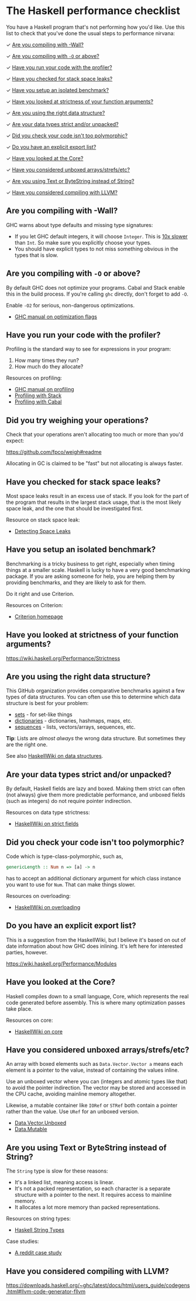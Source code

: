 # The Haskell performance checklist

You have a Haskell program that's not performing how you'd like. Use
this list to check that you've done the usual steps to performance
nirvana:

✓ [Are you compiling with -Wall?](#are-you-compiling-with--wall)

✓ [Are you compiling with `-O` or above?](#are-you-compiling-with--o-or-above)

✓ [Have you run your code with the profiler?](#have-you-run-your-code-with-the-profiler)

✓ [Have you checked for stack space leaks?](#have-you-checked-for-stack-space-leaks)

✓ [Have you setup an isolated benchmark?](#have-you-setup-an-isolated-benchmark)

✓ [Have you looked at strictness of your function arguments?](#have-you-looked-at-strictness-of-your-function-arguments)

✓ [Are you using the right data structure?](#are-you-using-the-right-data-structure)

✓ [Are your data types strict and/or unpacked?](#are-your-data-types-strict-andor-unpacked)

✓ [Did you check your code isn't too polymorphic?](#did-you-check-your-code-isnt-too-polymorphic)

✓ [Do you have an explicit export list?](#do-you-have-an-explicit-export-list)

✓ [Have you looked at the Core?](#have-you-looked-at-the-core)

✓ [Have you considered unboxed arrays/strefs/etc?](#have-you-considered-unboxed-arraysstrefsetc)

✓ [Are you using Text or ByteString instead of String?](#are-you-using-text-or-bytestring-instead-of-string)

✓ [Have you considered compiling with LLVM?](#have-you-considered-compiling-with-llvm)

## Are you compiling with -Wall?

GHC warns about type defaults and missing type signatures:

* If you let GHC default integers, it will choose `Integer`. This is
  [10x slower](https://github.com/haskell-perf/numbers#numbers) than
  `Int`. So make sure you explicitly choose your types.
* You should have explicit types to not miss something obvious in the
  types that is slow.

## Are you compiling with `-O` or above?

By default GHC does not optimize your programs. Cabal and Stack enable
this in the build process. If you're calling `ghc` directly, don't
forget to add `-O`.

Enable `-O2` for serious, non-dangerous optimizations.

* [GHC manual on optimization flags](https://downloads.haskell.org/~ghc/latest/docs/html/users_guide/using-optimisation.html#o-convenient-packages-of-optimisation-flags)

## Have you run your code with the profiler?

Profiling is the standard way to see for expressions in your program:

1. How many times they run?
2. How much do they allocate?

Resources on profiling:

* [GHC manual on profiling](https://downloads.haskell.org/~ghc/master/users-guide/profiling.html)
* [Profiling with Stack](https://stackoverflow.com/questions/32123475/profiling-builds-with-stack)
* [Profiling with Cabal](https://nikita-volkov.github.io/profiling-cabal-projects/)

## Did you try weighing your operations?

Check that your operations aren't allocating too much or more than you'd expect:

https://github.com/fpco/weigh#readme

Allocating in GC is claimed to be "fast" but not allocating is always faster.

## Have you checked for stack space leaks?

Most space leaks result in an excess use of stack. If you look for the
part of the program that results in the largest stack usage, that is
the most likely space leak, and the one that should be investigated
first.

Resource on stack space leak:

* [Detecting Space Leaks](http://neilmitchell.blogspot.co.uk/2015/09/detecting-space-leaks.html?m=1)

## Have you setup an isolated benchmark?

Benchmarking is a tricky business to get right, especially when timing
things at a smaller scale. Haskell is lucky to have a very good
benchmarking package. If you are asking someone for help, you are
helping them by providing benchmarks, and they are likely to ask for
them.

Do it right and use Criterion.

Resources on Criterion:

* [Criterion homepage](http://www.serpentine.com/criterion/)

## Have you looked at strictness of your function arguments?

https://wiki.haskell.org/Performance/Strictness

## Are you using the right data structure?

This GitHub organization provides comparative benchmarks against a few
types of data structures. You can often use this to determine which
data structure is best for your problem:

* [sets](https://github.com/haskell-perf/sets) - for set-like things
* [dictionaries](https://github.com/haskell-perf/dictionaries)  -
  dictionaries, hashmaps, maps, etc.
* [sequences](https://github.com/haskell-perf/sequences) - lists,
  vectors/arrays, sequences, etc.

**Tip**: Lists are *almost always* the wrong data structure. But
  sometimes they are the right one.

See also
[HaskellWiki on data structures](https://wiki.haskell.org/Performance#Specific_comparisons_of_data_structures).

## Are your data types strict and/or unpacked?

By default, Haskell fields are lazy and boxed. Making them strict can
often (not always) give them more predictable performance, and unboxed
fields (such as integers) do not require pointer indirection.

Resources on data type strictness:

* [HaskellWiki on strict fields](https://wiki.haskell.org/Performance/Data_types#Unpacking_strict_fields)

## Did you check your code isn't too polymorphic?

Code which is type-class-polymorphic, such as,

``` haskell
genericLength :: Num n => [a] -> n
```

has to accept an additional dictionary argument for which class
instance you want to use for `Num`. That can make things slower.

Resources on overloading:

* [HaskellWiki on overloading](https://wiki.haskell.org/Performance/Overloading)

## Do you have an explicit export list?

This is a suggestion from the HaskellWiki, but I believe it's based on out of date information about how GHC does inlining. It's left here for interested parties, however.

https://wiki.haskell.org/Performance/Modules

## Have you looked at the Core?

Haskell compiles down to a small language, Core, which represents the
real code generated before assembly. This is where many optimization
passes take place.

Resources on core:

* [HaskellWiki on core](https://wiki.haskell.org/Performance/GHC#Looking_at_the_Core)

## Have you considered unboxed arrays/strefs/etc?

An array with boxed elements such as `Data.Vector.Vector a` means each
element is a pointer to the value, instead of containing the values
inline.

Use an unboxed vector where you can (integers and atomic types like
that) to avoid the pointer indirection. The vector may be stored and
accessed in the CPU cache, avoiding mainline memory altogether.

Likewise, a mutable container like `IORef` or `STRef` both contain a
pointer rather than the value. Use `URef` for an unboxed version.

* [Data.Vector.Unboxed](https://hackage.haskell.org/package/vector-0.12.0.1/docs/Data-Vector-Unboxed.html)
* [Data.Mutable](https://hackage.haskell.org/package/mutable-containers-0.3.3/docs/Data-Mutable.html#t:URef)

## Are you using Text or ByteString instead of String?

The `String` type is slow for these reasons:

* It's a linked list, meaning access is linear.
* It's not a packed representation, so each character is a separate
  structure with a pointer to the next. It requires access to mainline
  memory.
* It allocates a lot more memory than packed representations.

Resources on string types:

* [Haskell String Types](http://www.alexeyshmalko.com/2015/haskell-string-types/)

Case studies:

* [A reddit case study](https://www.reddit.com/r/haskell/comments/120h6i/why_is_this_simple_text_processing_program_so/)

## Have you considered compiling with LLVM?

https://downloads.haskell.org/~ghc/latest/docs/html/users_guide/codegens.html#llvm-code-generator-fllvm
